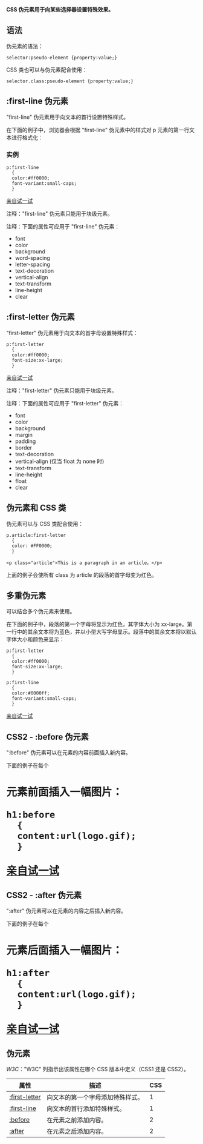 **CSS 伪元素用于向某些选择器设置特殊效果。**

## 语法

伪元素的语法：

```
selector:pseudo-element {property:value;}
```

CSS 类也可以与伪元素配合使用：

```
selector.class:pseudo-element {property:value;}
```

## :first-line 伪元素

"first-line" 伪元素用于向文本的首行设置特殊样式。

在下面的例子中，浏览器会根据 "first-line" 伪元素中的样式对 p 元素的第一行文本进行格式化：

### 实例

```
p:first-line
  {
  color:#ff0000;
  font-variant:small-caps;
  }
```

[亲自试一试](http://www.w3school.com.cn/tiy/t.asp?f=csse_firstline)

注释："first-line" 伪元素只能用于块级元素。

注释：下面的属性可应用于 "first-line" 伪元素：

- font
- color
- background
- word-spacing
- letter-spacing
- text-decoration
- vertical-align
- text-transform
- line-height
- clear

## :first-letter 伪元素

"first-letter" 伪元素用于向文本的首字母设置特殊样式：

```
p:first-letter
  {
  color:#ff0000;
  font-size:xx-large;
  }
```

[亲自试一试](http://www.w3school.com.cn/tiy/t.asp?f=csse_firstletter)

注释："first-letter" 伪元素只能用于块级元素。

注释：下面的属性可应用于 "first-letter" 伪元素：

- font
- color
- background
- margin
- padding
- border
- text-decoration
- vertical-align (仅当 float 为 none 时)
- text-transform
- line-height
- float
- clear

## 伪元素和 CSS 类

伪元素可以与 CSS 类配合使用：

```
p.article:first-letter
  {
  color: #FF0000;
  }

<p class="article">This is a paragraph in an article。</p>
```

上面的例子会使所有 class 为 article 的段落的首字母变为红色。

## 多重伪元素

可以结合多个伪元素来使用。

在下面的例子中，段落的第一个字母将显示为红色，其字体大小为 xx-large。第一行中的其余文本将为蓝色，并以小型大写字母显示。段落中的其余文本将以默认字体大小和颜色来显示：

```
p:first-letter
  {
  color:#ff0000;
  font-size:xx-large;
  }

p:first-line
  {
  color:#0000ff;
  font-variant:small-caps;
  }
```

[亲自试一试](http://www.w3school.com.cn/tiy/t.asp?f=csse_firstletter_firstline)

## CSS2 - :before 伪元素

":before" 伪元素可以在元素的内容前面插入新内容。

下面的例子在每个 <h1> 元素前面插入一幅图片：

```
h1:before
  {
  content:url(logo.gif);
  }
```

[亲自试一试](http://www.w3school.com.cn/tiy/t.asp?f=csse_before)

## CSS2 - :after 伪元素

":after" 伪元素可以在元素的内容之后插入新内容。

下面的例子在每个 <h1> 元素后面插入一幅图片：

```
h1:after
  {
  content:url(logo.gif);
  }
```

[亲自试一试](http://www.w3school.com.cn/tiy/t.asp?f=csse_after)

## 伪元素

*W3C*："W3C" 列指示出该属性在哪个 CSS 版本中定义（CSS1 还是 CSS2）。

| 属性                                                         | 描述                             | CSS  |
| ------------------------------------------------------------ | -------------------------------- | ---- |
| [:first-letter](http://www.w3school.com.cn/cssref/pr_pseudo_first-letter.asp) | 向文本的第一个字母添加特殊样式。 | 1    |
| [:first-line](http://www.w3school.com.cn/cssref/pr_pseudo_first-line.asp) | 向文本的首行添加特殊样式。       | 1    |
| [:before](http://www.w3school.com.cn/cssref/pr_pseudo_before.asp) | 在元素之前添加内容。             | 2    |
| [:after](http://www.w3school.com.cn/cssref/pr_pseudo_after.asp) | 在元素之后添加内容。             | 2    |